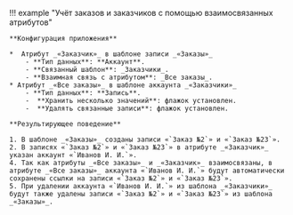 !!! example "Учёт заказов и заказчиков с помощью взаимосвязанных атрибутов"

    **Конфигурация приложения**

    *  Атрибут _«Заказчик»_ в шаблоне записи _«Заказы»_
        - **Тип данных**: **Аккаунт**.
        - **Связанный шаблон**: _Заказчики_.
        - **Взаимная связь с атрибутом**: _Все заказы_.
    * Атрибут _«Все заказы»_ в шаблоне аккаунта _«Заказчики»_
        - **Тип данных**: **Запись**.
        -  **Хранить несколько значений**: флажок установлен.
        -  **Удалять связанные записи**: флажок установлен.

    **Результирующее поведение**

    1. В шаблоне _«Заказы»_ созданы записи «`Заказ №2`» и «`Заказ №23`».
    2. В записях «`Заказ №2`» и «`Заказ №23`» в атрибуте _«Заказчик»_ указан аккаунт «`Иванов И. И.`».
    4. Так как атрибуты _«Все заказы»_ и _«Заказчик»_ взаимосвязаны, в атрибуте _«Все заказы»_ аккаунта «`Иванов И. И.`» будут автоматически сохранены ссылки на записи «`Заказ №2`» и «`Заказ №23`».
    5. При удалении аккаунта «`Иванов И. И.`» из шаблона _«Заказчики»_ будут также удалены записи «`Заказ №2`» и «`Заказ №23`» из шаблона _«Заказы»_.
